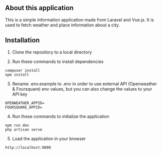 ## About this application

This is a simple information application made from Laravel and Vue.js. It is used to fetch weather and place information about a city.

## Installation
1. Clone the repository to a local directory

2. Run these commands to install dependencies
```
composer install
npm install
```

3. Rename .env.example to .env in order to use external API (Openweather & Foursquare) env values, but you can also change the values to your API key
```
OPENWEATHER_APPID=
FOURSQUARE_APPID=
```

4. Run these commands to initialize the application
```
npm run dev
php artisan serve
```

5. Load the application in your browser
```
http://localhost:8000
```
